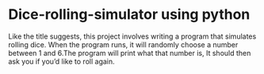 # Dice-rolling-simulator using python 
Like the title suggests, this project involves writing a program that simulates rolling dice. When the program runs, it will randomly choose a number between 1 and 6.The program will print what that number is, It should then ask you if you’d like to roll again.
